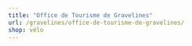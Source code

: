 ```yaml
---
title: "Office de Tourisme de Gravelines"
url: /gravelines/office-de-tourisme-de-gravelines/
shop: vélo
---
```

